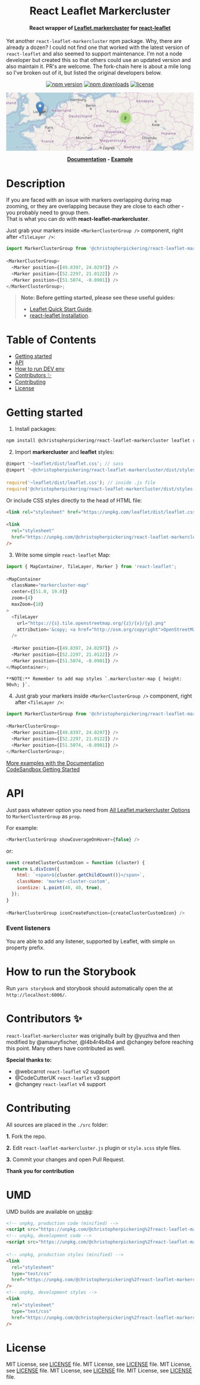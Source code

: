 <h1 align=center>React Leaflet Markercluster</h1>
<h4 align=center>
React wrapper of <a href="https://github.com/Leaflet/Leaflet.markercluster">Leaflet.markercluster</a> for <a href="https://github.com/PaulLeCam/react-leaflet">react-leaflet</a>
</h4>
<p>
Yet another <code>react-leaflet-markercluster</code> npm package. Why, there are already a dozen? I could not find one that worked with the latest version of <code>react-leaflet</code> and also seemed to support maintenance. I'm not a node developer but created this so that others could use an updated version and also maintain it. PR's are welcome. The fork-chain here is about a mile long so I've broken out of it, but listed the original developers below.
</p>

<p align=center>
<a href="https://www.npmjs.com/package/@christopherpickering/react-leaflet-markercluster"><img src="https://img.shields.io/npm/v/@christopherpickering%2freact-leaflet-markercluster.svg" alt="npm version" /></a>
<a href="https://www.npmjs.com/package/@christopherpickering/react-leaflet-markercluster"><img src="https://img.shields.io/npm/dm/@christopherpickering%2freact-leaflet-markercluster.svg" alt="npm downloads" /></a>
<a href="#license"><img src="https://img.shields.io/github/license/mashape/apistatus.svg" alt="license" /></a>
</p>

<img align="center" src="./preview.png">

<p align=center><strong>
<a href="https://christopherpickering.github.io/react-leaflet-markercluster">Documentation</a> - <a href="https://codesandbox.io/s/react-leaflet-markercluster-4lrkii">Example</a>
</strong></p>

# Description

If you are faced with an issue with markers overlapping during map zooming, or they are overlapping because they are close to each other - you probably need to group them. <br />
That is what you can do with **react-leaflet-markercluster**.

Just grab your markers inside `<MarkerClusterGroup />` component, right after `<TileLayer />`:

```javascript
import MarkerClusterGroup from '@christopherpickering/react-leaflet-markercluster';

<MarkerClusterGroup>
  <Marker position={[49.8397, 24.0297]} />
  <Marker position={[52.2297, 21.0122]} />
  <Marker position={[51.5074, -0.0901]} />
</MarkerClusterGroup>;
```

> **Note: Before getting started, please see these useful guides:**
>
> - [Leaflet Quick Start Guide](http://leafletjs.com/examples/quick-start/).
> - [react-leaflet Installation](https://react-leaflet.js.org/docs/en/installation.html).

# Table of Contents

- [Getting started](#getting-started)
- [API](#api)
- [How to run DEV env](#how-to-run-dev-env)
- [Contributors ✨](#contributors-)
- [Contributing](#contributing)
- [License](#license)

# Getting started

1. Install packages:

```bash
npm install @christopherpickering/react-leaflet-markercluster leaflet react-leaflet leaflet.markercluster
```

2. Import **markercluster** and **leaflet** styles:

```javascript
@import '~leaflet/dist/leaflet.css'; // sass
@import '~@christopherpickering/react-leaflet-markercluster/dist/styles.min.css'; // sass

require('~leaflet/dist/leaflet.css'); // inside .js file
require('@christopherpickering/react-leaflet-markercluster/dist/styles.min.css'); // inside .js file
```

Or include CSS styles directly to the head of HTML file:

```html
<link rel="stylesheet" href="https://unpkg.com/leaflet/dist/leaflet.css" />

<link
  rel="stylesheet"
  href="https://unpkg.com/@christopherpickering/react-leaflet-markercluster/dist/styles.min.css"
/>
```

3. Write some simple `react-leaflet` Map:

```javascript
import { MapContainer, TileLayer, Marker } from 'react-leaflet';

<MapContainer
  className="markercluster-map"
  center={[51.0, 19.0]}
  zoom={4}
  maxZoom={18}
>
  <TileLayer
    url="https://{s}.tile.openstreetmap.org/{z}/{x}/{y}.png"
    attribution='&copy; <a href="http://osm.org/copyright">OpenStreetMap</a> contributors'
  />

  <Marker position={[49.8397, 24.0297]} />
  <Marker position={[52.2297, 21.0122]} />
  <Marker position={[51.5074, -0.0901]} />
</MapContainer>;
```

    **NOTE:** Remember to add map styles `.markercluster-map { height: 90vh; }`.

4. Just grab your markers inside `<MarkerClusterGroup />` component, right after `<TileLayer />`:

```javascript
import MarkerClusterGroup from '@christopherpickering/react-leaflet-markercluster';

<MarkerClusterGroup>
  <Marker position={[49.8397, 24.0297]} />
  <Marker position={[52.2297, 21.0122]} />
  <Marker position={[51.5074, -0.0901]} />
</MarkerClusterGroup>;
```

[More examples with the Documentation](https://christopherpickering.github.io/react-leaflet-markercluster/) <br />
[CodeSandbox Getting Started](https://codesandbox.io/s/react-leaflet-markercluster-4lrkii)

# API

Just pass whatever option you need from [All Leaflet.markercluster Options](https://github.com/Leaflet/Leaflet.markercluster#all-options) to `MarkerClusterGroup` as `prop`.

For example:

```javascript
<MarkerClusterGroup showCoverageOnHover={false} />
```

or:

```javascript
const createClusterCustomIcon = function (cluster) {
  return L.divIcon({
    html: `<span>${cluster.getChildCount()}</span>`,
    className: 'marker-cluster-custom',
    iconSize: L.point(40, 40, true),
  });
}

<MarkerClusterGroup iconCreateFunction={createClusterCustomIcon} />
```

### Event listeners

You are able to add any listener, supported by Leaflet, with simple `on` property prefix.

# How to run the Storybook

Run `yarn storybook` and storybook should automatically open the at `http://localhost:6006/`.

# Contributors ✨

`react-leaflet-markercluster` was originally built by @yuzhva and then modified by @amauryfischer, @l4b4r4b4b4 and @changey before reaching this point. Many others have contributed as well.

**Special thanks to:**

- @webcarrot `react-leaflet` v2 support
- @CodeCutterUK `react-leaflet` v3 support
- @changey `react-leaflet` v4 support

# Contributing

All sources are placed in the `./src` folder:

**1.** Fork the repo.

**2.** Edit `react-leaflet-markercluster.js` plugin or `style.scss` style files.

**3.** Commit your changes and open Pull Request.

**Thank you for contribution**

# UMD

UMD builds are available on [unpkg](https://unpkg.com/):

```html
<!-- unpkg, production code (minified) -->
<script src="https://unpkg.com/@christopherpickering%2freact-leaflet-markercluster/dist/index.js"></script>
<!-- unpkg, development code -->
<script src="https://unpkg.com/@christopherpickering%2freact-leaflet-markercluster/src/react-leaflet-markercluster.js"></script>

<!-- unpkg, production styles (minified) -->
<link
  rel="stylesheet"
  type="text/css"
  href="https://unpkg.com/@christopherpickering%2freact-leaflet-markercluster/dist/styles.min.css"
/>
<!-- unpkg, development styles -->
<link
  rel="stylesheet"
  type="text/css"
  href="https://unpkg.com/@christopherpickering%2freact-leaflet-markercluster/src/styles.scss"
/>
```

# License

MIT License, see [LICENSE](https://github.com/christopherpickering/react-leaflet-markercluster/blob/master/LICENSE) file.
MIT License, see [LICENSE](https://github.com/changey/react-leaflet-markercluster/blob/master/LICENSE) file.
MIT License, see [LICENSE](https://github.com/l4b4r4b4b4/react-leaflet-markercluster/blob/master/LICENSE) file.
MIT License, see [LICENSE](https://github.com/amauryfischer/react-leaflet-markercluster/blob/master/LICENSE) file.
MIT License, see [LICENSE](https://github.com/YUzhva/react-leaflet-markercluster/blob/master/LICENSE) file.
